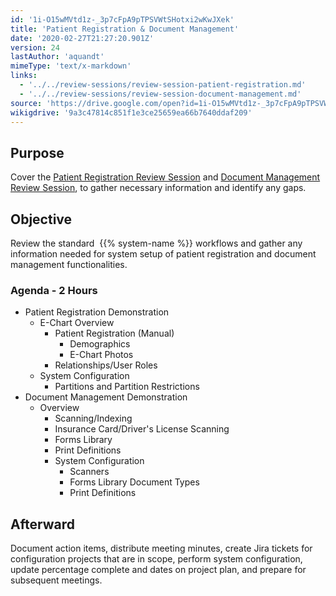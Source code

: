 ```yaml
---
id: '1i-O15wMVtd1z-_3p7cFpA9pTPSVWtSHotxi2wKwJXek'
title: 'Patient Registration & Document Management'
date: '2020-02-27T21:27:20.901Z'
version: 24
lastAuthor: 'aquandt'
mimeType: 'text/x-markdown'
links:
  - '../../review-sessions/review-session-patient-registration.md'
  - '../../review-sessions/review-session-document-management.md'
source: 'https://drive.google.com/open?id=1i-O15wMVtd1z-_3p7cFpA9pTPSVWtSHotxi2wKwJXek'
wikigdrive: '9a3c47814c851f1e3ce25659ea66b7640ddaf209'
---
```

## Purpose

Cover the [Patient Registration Review Session](../../review-sessions/review-session-patient-registration.md) and [Document Management Review Session](../../review-sessions/review-session-document-management.md), to gather necessary information and identify any gaps.

## Objective

Review the standard  {{% system-name %}} workflows and gather any information needed for system setup of patient registration and document management functionalities.

### Agenda - 2 Hours

* Patient Registration Demonstration
    * E-Chart Overview
        * Patient Registration (Manual)
            * Demographics
            * E-Chart Photos
        * Relationships/User Roles
    * System Configuration
        * Partitions and Partition Restrictions
* Document Management Demonstration
    * Overview
        * Scanning/Indexing
        * Insurance Card/Driver's License Scanning
        * Forms Library
        * Print Definitions
        * System Configuration
            * Scanners
            * Forms Library Document Types
            * Print Definitions

## Afterward

Document action items, distribute meeting minutes, create Jira tickets for configuration projects that are in scope, perform system configuration, update percentage complete and dates on project plan, and prepare for subsequent meetings.
